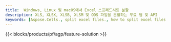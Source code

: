 ```yaml
---
title:  Windows, Linux 및 macOS에서 Excel 스프레드시트 분할
description: XLS, XLSX, XLSB, XLSM 및 ODS 파일을 분할하는 무료 앱 및 API
keywords: [Aspose.Cells., split excel files., how to split excel files into multiple files., excel splitter., split Cell., Cell splitter]
---
```

{{< blocks/products/pf/agp/feature-solution >}} 
